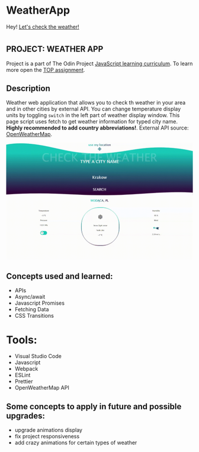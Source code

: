 # WeatherApp

Hey! [Let's check the weather!](https://wblachut.github.io/WeatherApp_TheOdinProject/)

#

## PROJECT: WEATHER APP

Project is a part of The Odin Project [JavaScript learning curriculum](https://www.theodinproject.com/courses/javascript). To learn more open the [TOP assignment](https://www.theodinproject.com/courses/javascript/lessons/weather-app).

## Description

Weather web application that allows you to check th weather in your area and in other cities by external API. You can change temperature display units by toggling `switch` in the left part of weather display window. This page script uses fetch to get weather information for typed city name. **Highly recommended to add country abbreviations!**. External API source: [OpenWeatherMap](https://openweathermap.org/current).



![](weatherApp.gif)

## Concepts used and learned:

- APIs
- Async/await
- Javascript Promises
- Fetching Data
- CSS Transitions

# Tools:

- Visual Studio Code
- Javascript
- Webpack
- ESLint
- Prettier
- OpenWeatherMap API

## Some concepts to apply in future and possible upgrades:

- upgrade animations display
- fix project responsiveness
- add crazy animations for certain types of weather
